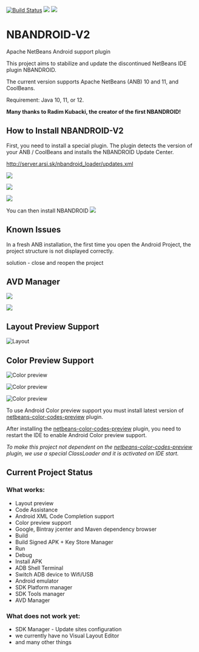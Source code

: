 [![Build Status](https://travis-ci.org/NBANDROIDTEAM/NBANDROID-V2.svg?branch=master)](https://travis-ci.org/NBANDROIDTEAM/NBANDROID-V2)
![](http://server.arsi.sk:8080/hit/counter.svg)
![](http://server.arsi.sk:8080/hit/current.svg)

# NBANDROID-V2
Apache NetBeans Android support plugin

This project aims to stabilize and update the discontinued NetBeans IDE plugin NBANDROID.

The current version supports Apache NetBeans (ANB) 10 and 11, and CoolBeans.

Requirement: Java 10, 11, or 12.

**Many thanks to Radim Kubacki, the creator of the first NBANDROID!**</br>

## How to Install NBANDROID-V2

First, you need to install a special plugin. The plugin detects the version of your ANB / CoolBeans and installs the NBANDROID Update Center.

http://server.arsi.sk/nbandroid_loader/updates.xml

![](https://user-images.githubusercontent.com/22594510/56475800-cf253800-648d-11e9-8ff9-7912460ecfad.png)

![](https://user-images.githubusercontent.com/22594510/56475807-ed8b3380-648d-11e9-80c7-d40fbfed842a.png)

![](https://user-images.githubusercontent.com/22594510/56475731-bec08d80-648c-11e9-814c-6af46f1d406e.png)

You can then install NBANDROID
![](https://user-images.githubusercontent.com/22594510/56475757-1c54da00-648d-11e9-8eb0-fec1e5505826.png)

## Known Issues

In a fresh ANB installation, the first time you open the Android Project, the project structure is not displayed correctly.

solution - close and reopen the project

## AVD Manager
![](https://user-images.githubusercontent.com/22594510/56445471-b259fa80-62fd-11e9-838e-ee6625081369.png)

![](https://user-images.githubusercontent.com/22594510/56473325-0f72bf00-646a-11e9-83a2-c755c7f743e2.png)

## Layout Preview Support
![Layout](https://user-images.githubusercontent.com/22594510/52371231-433a6d00-2a55-11e9-87d6-8ee9246c4168.png)

## Color Preview Support
![Color preview](https://user-images.githubusercontent.com/22594510/50722224-20224380-10cc-11e9-8a0a-90e2106b3c9d.png)

![Color preview](https://user-images.githubusercontent.com/22594510/50724036-f9253b00-10e6-11e9-92d0-c092ec9ed1f4.png)

![Color preview](https://user-images.githubusercontent.com/22594510/50724463-30e3b100-10ee-11e9-8d71-97dd83a3a357.png)

To use Android Color preview support you must install latest version of [netbeans-color-codes-preview](https://github.com/junichi11/netbeans-color-codes-preview) plugin.


After installing the [netbeans-color-codes-preview](https://github.com/junichi11/netbeans-color-codes-preview) plugin, you need to restart the IDE to enable Android Color preview support.

_To make this project not dependent on the [netbeans-color-codes-preview](https://github.com/junichi11/netbeans-color-codes-preview) plugin, we use a special ClassLoader and it is activated on IDE start._


## Current Project Status
### What works:
* Layout preview
* Code Assistance
* Android XML Code Completion support
* Color preview support
* Google, Bintray jcenter and Maven dependency browser
* Build
* Build Signed APK + Key Store Manager
* Run
* Debug
* Install APK
* ADB Shell Terminal
* Switch ADB device to Wifi/USB
* Android emulator
* SDK Platform manager
* SDK Tools manager
* AVD Manager

### What does not work yet:
* SDK Manager - Update sites configuration
* we currently have no Visual Layout Editor 
* and many other things

